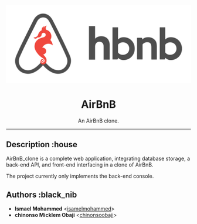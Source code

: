 <p align="center">
 <img src="https://github.com/IsmaelMohammed/AirBnB_clone/blob/main/assets/airbnb_logo.png" alt="Airbnb logo">
</p>

<h1 align="center">AirBnB</h1>
<p align="center">An AirBnB clone.</p>

---

## Description :house

AirBnB_clone is a complete web application, integrating database storage,
a back-end API, and front-end interfacing in a clone of AirBnB.

The project currently only implements the back-end console.

## Authors :black_nib

* **Ismael Mohammed** <[isamelmohammed](https://github.com/ismaelmohammed)>
* **chinonso Micklem Obaji** <[chinonsoobaji](https://github.com/chinonsoobaji)>
